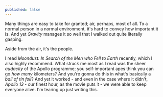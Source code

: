 ```yaml
---
published: false
---
```


Many things are easy to take for granted; air, perhaps, most of all. To a normal person in a normal environment, it's hard to convey how important it is. And yet *Gravity* manages it so well that I walked out quite literally gasping.

Aside from the air, it's the people.

I read *Moondust: In Search of the Men who Fell to Earth* recently, which I also highly recommend. What struck me most as I read was the sheer *audacity* of the Apollo programme; you self-important apes think you can go *how many* kilometers? And you're gonna do this in what's basically a *ball of tin foil*? And yet it worked - and even in the case where it didn't, *Apollo 13* - our finest hour, as the movie puts it - we were able to keep everyone alive. I'm tearing up just writing this.